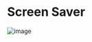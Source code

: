 # Screen Saver
![image](https://github.com/AhmetRasB/Screen-Saver/assets/79301545/f27b67bf-9c39-48be-88da-db195a63f921)
